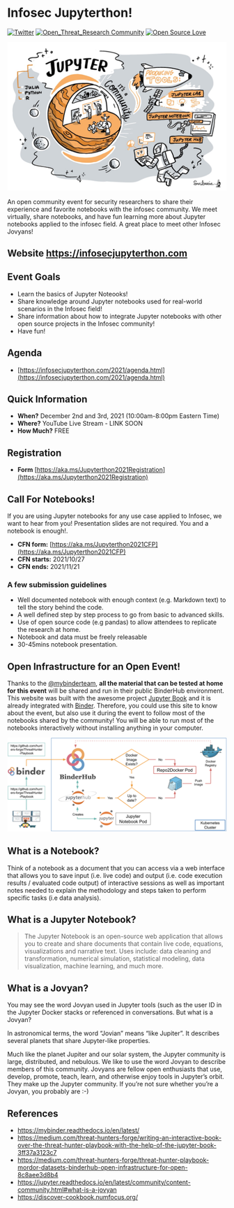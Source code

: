 # Infosec Jupyterthon!

[![Twitter](https://img.shields.io/twitter/follow/jupyterthon.svg?style=social&label=Follow)](https://twitter.com/jupyterthon)
[![Open_Threat_Research Community](https://img.shields.io/badge/Open_Threat_Research-Community-brightgreen.svg)](https://twitter.com/OTR_Community)
[![Open Source Love](https://badges.frapsoft.com/os/v3/open-source.svg?v=103)](https://github.com/ellerbrock/open-source-badges/)

<img src="docs/images/infosec-jupyterthon-main.png" width=700 alt="This image was created by Scriberia for The Turing Way community and is used under a CC-BY licence">

An open community event for security researchers to share their experience and favorite notebooks with the infosec community. We meet virtually, share notebooks, and have fun learning more about Jupyter notebooks applied to the infosec field. A great place to meet other Infosec Jovyans!

## Website https://infosecjupyterthon.com

## Event Goals

* Learn the basics of Jupyter Noteooks!
* Share knowledge around Jupyter notebooks used for real-world scenarios in the Infosec field!
* Share information about how to integrate Jupyter notebooks with other open source projects in the Infosec community!
* Have fun!

## Agenda
* [https://infosecjupyterthon.com/2021/agenda.html](https://infosecjupyterthon.com/2021/agenda.html)

## Quick Information
* **When?** December 2nd and 3rd, 2021 (10:00am-8:00pm Eastern Time)
* **Where?** YouTube Live Stream - LINK SOON
* **How Much?** FREE

## Registration
* **Form** [https://aka.ms/Jupyterthon2021Registration](https://aka.ms/Jupyterthon2021Registration)

## Call For Notebooks!
If you are using Jupyter notebooks for any use case applied to Infosec, we want to hear from you! Presentation slides are not required. You and a notebook is enough!.

* **CFN form:** [https://aka.ms/Jupyterthon2021CFP](https://aka.ms/Jupyterthon2021CFP)
* **CFN starts:** 2021/10/27
* **CFN ends:** 2021/11/21

### A few submission guidelines
* Well documented notebook with enough context (e.g. Markdown text) to tell the story behind the code.
* A well defined step by step process to go from basic to advanced skills.
* Use of open source code (e.g pandas) to allow attendees to replicate the research at home.
* Notebook and data must be freely releasable
* 30-45mins notebook presentation.

## Open Infrastructure for an Open Event!

Thanks to the [@mybinderteam](https://twitter.com/mybinderteam), **all the material that can be tested at home for this event** will be shared and run in their public BinderHub environment. This website was built with the awesome project [Jupyter Book](https://github.com/executablebooks/jupyter-book) and it is already integrated with [Binder](https://mybinder.org/). Therefore, you could use this site to know about the event, but also use it during the event to follow most of the notebooks shared by the community! You will be able to run most of the notebooks interactively without installing anything in your computer.

<img src="docs/content/images/binderhub-process.png" width=700 alt="Cyb3rWard0g">

## What is a Notebook?
Think of a notebook as a document that you can access via a web interface that allows you to save input (i.e. live code) and output (i.e. code execution results / evaluated code output) of interactive sessions as well as important notes needed to explain the methodology and steps taken to perform specific tasks (i.e data analysis).

## What is a Jupyter Notebook?
> The Jupyter Notebook is an open-source web application that allows you to create and share documents that contain live code, equations, visualizations and narrative text. Uses include: data cleaning and transformation, numerical simulation, statistical modeling, data visualization, machine learning, and much more.

## What is a Jovyan?

You may see the word Jovyan used in Jupyter tools (such as the user ID in the Jupyter Docker stacks or referenced in conversations. But what is a Jovyan?

In astronomical terms, the word “Jovian” means “like Jupiter”. It describes several planets that share Jupyter-like properties.

Much like the planet Jupiter and our solar system, the Jupyter community is large, distributed, and nebulous. We like to use the word Jovyan to describe members of this community. Jovyans are fellow open enthusiasts that use, develop, promote, teach, learn, and otherwise enjoy tools in Jupyter’s orbit. They make up the Jupyter community. If you’re not sure whether you’re a Jovyan, you probably are :-)

## References

* https://mybinder.readthedocs.io/en/latest/
* https://medium.com/threat-hunters-forge/writing-an-interactive-book-over-the-threat-hunter-playbook-with-the-help-of-the-jupyter-book-3ff37a3123c7
* https://medium.com/threat-hunters-forge/threat-hunter-playbook-mordor-datasets-binderhub-open-infrastructure-for-open-8c8aee3d8b4
* https://jupyter.readthedocs.io/en/latest/community/content-community.html#what-is-a-jovyan
* https://discover-cookbook.numfocus.org/